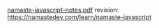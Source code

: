 
[namaste-javascript-notes.pdf](https://github.com/user-attachments/files/18674949/namaste-javascript-notes.pdf)
revision: https://namastedev.com/learn/namaste-javascript

